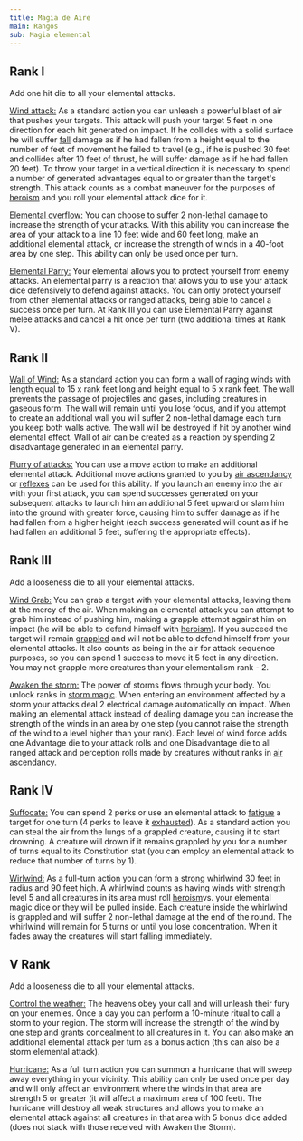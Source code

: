 ```yaml
---
title: Magia de Aire
main: Rangos
sub: Magia elemental
---
```

## Rank I 

Add one hit die to all your elemental attacks.

<u>Wind attack:</u> As a standard action you can unleash a powerful blast of air that pushes your targets. This attack will push your target 5 feet in one direction for each hit generated on impact. If he collides with a solid surface he will suffer [fall](https://raldamain.com/rules/Reglas%20principales/reglas%20de%20combate.html#ca%C3%ADdas) damage as if he had fallen from a height equal to the number of feet of movement he failed to travel (e.g., if he is pushed 30 feet and collides after 10 feet of thrust, he will suffer damage as if he had fallen 20 feet). To throw your target in a vertical direction it is necessary to spend a number of generated advantages equal to or greater than the target's strength. This attack counts as a combat maneuver for the purposes of [heroism](https://raldamain.com/rules/Crear%20personajes/talentos.html#hero%C3%ADsmo-fue) and you roll your elemental attack dice for it.

<u>Elemental overflow:</u> You can choose to suffer 2 non-lethal damage to increase the strength of your attacks. With this ability you can increase the area of your attack to a line 10 feet wide and 60 feet long, make an additional elemental attack, or increase the strength of winds in a 40-foot area by one step. This ability can only be used once per turn.

<u>Elemental Parry:</u> Your elemental allows you to protect yourself from enemy attacks. An elemental parry is a reaction that allows you to use your attack dice defensively to defend against attacks. You can only protect yourself from other elemental attacks or ranged attacks, being able to cancel a success once per turn. At Rank III you can use Elemental Parry against melee attacks and cancel a hit once per turn (two additional times at Rank V).

## Rank II

<u>Wall of Wind:</u> As a standard action you can form a wall of raging winds with length equal to 15 x rank feet long and height equal to 5 x rank feet. The wall prevents the passage of projectiles and gases, including creatures in gaseous form. The wall will remain until you lose focus, and if you attempt to create an additional wall you will suffer 2 non-lethal damage each turn you keep both walls active. The wall will be destroyed if hit by another wind elemental effect. Wall of air can be created as a reaction by spending 2 disadvantage generated in an elemental parry.

<u>Flurry of attacks:</u> You can use a move action to make an additional elemental attack. Additional move actions granted to you by [air ascendancy](https://raldamain.com/rules/Rangos/Ascendencias/ascendencia%20de%20fuego.html) or [reflexes](https://raldamain.com/rules/Rangos/Combate/reflejos.html) can be used for this ability. If you launch an enemy into the air with your first attack, you can spend successes generated on your subsequent attacks to launch him an additional 5 feet upward or slam him into the ground with greater force, causing him to suffer damage as if he had fallen from a higher height (each success generated will count as if he had fallen an additional 5 feet, suffering the appropriate effects).

## Rank III 

Add a looseness die to all your elemental attacks. 

<u>Wind Grab:</u> You can grab a target with your elemental attacks, leaving them at the mercy of the air. When making an elemental attack you can attempt to grab him instead of pushing him, making a grapple attempt against him on impact (he will be able to defend himself with [heroism](https://raldamain.com/rules/Crear%20personajes/talentos.html#hero%C3%ADsmo-fue)). If you succeed the target will remain [grappled](https://raldamain.com/rules/Reglas%20principales/Efectos%20de%20estado.html#agarrada) and will not be able to defend himself from your elemental attacks. It also counts as being in the air for attack sequence purposes, so you can spend 1 success to move it 5 feet in any direction. You may not grapple more creatures than your elementalism rank - 2.

<u>Awaken the storm:</u> The power of storms flows through your body. You unlock ranks in [storm magic](https://raldamain.com/rules/Rangos/Elementalismo/magia%20de%20tormenta.html). When entering an environment affected by a storm your attacks deal 2 electrical damage automatically on impact. When making an elemental attack instead of dealing damage you can increase the strength of the winds in an area by one step (you cannot raise the strength of the wind to a level higher than your rank). Each level of wind force adds one Advantage die to your attack rolls and one Disadvantage die to all ranged attack and perception rolls made by creatures without ranks in [air ascendancy](https://raldamain.com/rules/Rangos/Ascendencias/ascendencia%20de%20aire.html).

## Rank IV 

<u>Suffocate:</u> You can spend 2 perks or use an elemental attack to [fatigue](https://raldamain.com/rules/Reglas%20principales/Efectos%20de%20estado.html#fatigada) a target for one turn (4 perks to leave it [exhausted](https://raldamain.com/rules/Reglas%20principales/Efectos%20de%20estado.html#exhausta)). As a standard action you can steal the air from the lungs of a grappled creature, causing it to start drowning. A creature will drown if it remains grappled by you for a number of turns equal to its Constitution stat (you can employ an elemental attack to reduce that number of turns by 1).

<u>Wirlwind:</u> As a full-turn action you can form a strong whirlwind 30 feet in radius and 90 feet high. A whirlwind counts as having winds with strength level 5 and all creatures in its area must roll [heroism](https://raldamain.com/rules/Crear%20personajes/talentos.html#hero%C3%ADsmo-fue)vs. your elemental magic dice or they will be pulled inside. Each creature inside the whirlwind is grappled and will suffer 2 non-lethal damage at the end of the round. The whirlwind will remain for 5 turns or until you lose concentration. When it fades away the creatures will start falling immediately.

## V Rank 

Add a looseness die to all your elemental attacks. 

<u>Control the weather:</u> The heavens obey your call and will unleash their fury on your enemies. Once a day you can perform a 10-minute ritual to call a storm to your region. The storm will increase the strength of the wind by one step and grants concealment to all creatures in it. You can also make an additional elemental attack per turn as a bonus action (this can also be a storm elemental attack). 

<u>Hurricane:</u> As a full turn action you can summon a hurricane that will sweep away everything in your vicinity. This ability can only be used once per day and will only affect an environment where the winds in that area are strength 5 or greater (it will affect a maximum area of 100 feet). The hurricane will destroy all weak structures and allows you to make an elemental attack against all creatures in that area with 5 bonus dice added (does not stack with those received with Awaken the Storm).